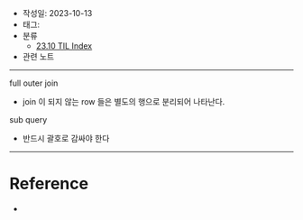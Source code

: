 - 작성일: 2023-10-13
- 태그: 
- 분류
    - [23.10 TIL Index](23.10%20TIL%20Index.md)
- 관련 노트

---

full outer join

- join 이 되지 않는 row 들은 별도의 행으로 분리되어 나타난다.

sub query

- 반드시 괄호로 감싸야 한다

---

# Reference

- 